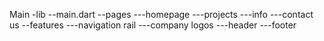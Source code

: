 Main
-lib
--main.dart
--pages
---homepage
---projects
---info
---contact us
--features
---navigation rail
---company logos
---header
---footer